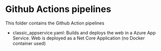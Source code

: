 # Github Actions pipelines

This folder contains the Github Action pipelines

* classic_appservice.yaml: Builds and deploys the web in a Azure App Service. Web is deployed as a Net Core Application (no Docker container used)
